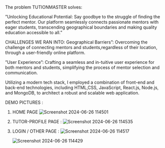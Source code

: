 The problem TUTIONMASTER solves:

”Unlocking Educational Potential: Say goodbye to the struggle of finding the perfect mentor. Our platform seamlessly
connects passionate mentors with eager students, transcending geographical boundaries and making quality education
accessible to all.”

CHALLENGES WE RAN INTO: 
 Geographical Barriers”: Overcoming the challenge of connecting mentors and students,regardless of their location, through a user-friendly online platform.
  
”User Experience”: Crafting a seamless and in-tuitive user experience for both mentors and students, simplifying the process of mentor selection and communication.

Utilizing a modern tech stack, I employed a combination of front-end and back-end technologies, including HTML,CSS, JavaScript, React.js, Node.js, and MongoDB, to architect a robust and scalable web application.

DEMO PICTURES :

1) HOME PAGE
   ![Screenshot 2024-06-26 114501](https://github.com/NavneetDeshtaa/TutionMaster/assets/124466060/d52b4752-cfc4-4587-ad38-5d858105a0dd)

2) TUTOR-PROFILE PAGE :
   ![Screenshot 2024-06-26 114535](https://github.com/NavneetDeshtaa/TutionMaster/assets/124466060/f584a3f0-827a-45dc-a69f-5c2e96bed622)

3) LOGIN / OTHER PAGE :
    ![Screenshot 2024-06-26 114517](https://github.com/NavneetDeshtaa/TutionMaster/assets/124466060/a3241f4d-1c0a-4c5b-b265-cac4984640c6)

    ![Screenshot 2024-06-26 114429](https://github.com/NavneetDeshtaa/TutionMaster/assets/124466060/542aebb5-c5fa-4ba1-b12d-bc10c6924ec6)

